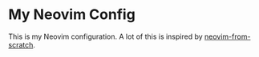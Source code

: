 # My Neovim Config

This is my Neovim configuration. A lot of this is inspired by [neovim-from-scratch](https://github.com/LunarVim/Neovim-from-scratch).
